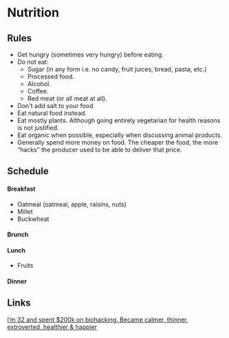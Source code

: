 # Nutrition

## Rules
- Get hungry (sometimes very hungry) before eating. 
- Do not eat:
   - Sugar (in any form i.e. no candy, fruit juices, bread, pasta, etc.)
   - Processed food.
   - Alcohol.
   - Coffee.
   - Red meat (or all meat at all).
- Don't add salt to your food
- Eat natural food instead.
- Eat mostly plants. Although going entirely vegetarian for health reasons is not justified.
- Eat organic when possible, especially when discussing animal products. 
- Generally spend more money on food. The cheaper the food, the more “hacks” the producer used to be able to deliver that price.

## Schedule
#### Breakfast
- Oatmeal (oatmeal, apple, raisins, nuts)
- Millet 
- Buckwheat

#### Brunch

#### Lunch
- Fruits

#### Dinner

## Links
[I’m 32 and spent $200k on biohacking. Became calmer, thinner, extroverted, healthier & happier](https://hackernoon.com/im-32-and-spent-200k-on-biohacking-became-calmer-thinner-extroverted-healthier-happier-2a2e846ae113)


